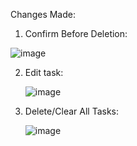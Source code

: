 Changes Made:

1. Confirm Before Deletion:
   
  ![image](https://github.com/user-attachments/assets/9959f999-608e-4dab-8533-ac82b41b9667)

2. Edit task:
   
   ![image](https://github.com/user-attachments/assets/d489a64f-3978-456d-871e-b088068fc1c2)

3. Delete/Clear All Tasks:
   
   ![image](https://github.com/user-attachments/assets/2c39ba0b-15fd-403d-a0d7-e8eccaa13892)



   
